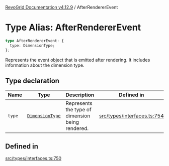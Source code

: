 [RevoGrid Documentation v4.12.9](README.md) / AfterRendererEvent

# Type Alias: AfterRendererEvent

```ts
type AfterRendererEvent: {
  type: DimensionType;
};
```

Represents the event object that is emitted after rendering.
It includes information about the dimension type.

## Type declaration

| Name | Type | Description | Defined in |
| ------ | ------ | ------ | ------ |
| `type` | [`DimensionType`](TypeAlias.DimensionType.md) | Represents the type of dimension being rendered. | [src/types/interfaces.ts:754](https://github.com/revolist/revogrid/blob/5b626b1ece93ea60f82047d059b8a2635455feb4/src/types/interfaces.ts#L754) |

## Defined in

[src/types/interfaces.ts:750](https://github.com/revolist/revogrid/blob/5b626b1ece93ea60f82047d059b8a2635455feb4/src/types/interfaces.ts#L750)
